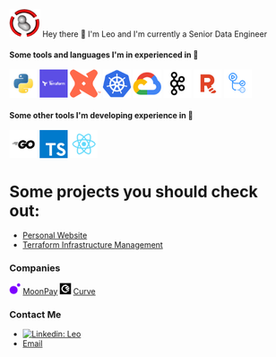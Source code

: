 <code><img height="50" width="55" src="./assets/logo.png"></img></code> Hey there 👋 I'm Leo and I'm currently a Senior Data Engineer

#### Some tools and languages I'm in experienced in 🧠
<code><img height="50" alt="python" src="https://raw.githubusercontent.com/github/explore/2576e6de170c96c90997ab2e0bcafc573e1478ef/topics/python/python.png"></code>
<code><img height="50" alt="terraform" src="https://raw.githubusercontent.com/github/explore/2576e6de170c96c90997ab2e0bcafc573e1478ef/topics/terraform/terraform.png"></code>
<code><img height="50" alt="dbt" src="./assets/dbt.png"></code>
<code><img height="50" alt="kubernetes" src="https://raw.githubusercontent.com/github/explore/2576e6de170c96c90997ab2e0bcafc573e1478ef/topics/kubernetes/kubernetes.png"></code>
<code><img height="50" src="https://raw.githubusercontent.com/github/explore/2576e6de170c96c90997ab2e0bcafc573e1478ef/topics/google-cloud/google-cloud.png"></code>
<code><img height="50" src="./assets/kafka.png"></code>
<code><img height="50" alt="redpanda" src="./assets/redpanda.jpg"></code>
<code><img height="50" alt="GitHub Actions" src="https://raw.githubusercontent.com/github/explore/2576e6de170c96c90997ab2e0bcafc573e1478ef/topics/actions/actions.png"></code>

#### Some other tools I'm developing experience in 🚧
<code><img height="50" alt="Golang" src="https://raw.githubusercontent.com/github/explore/2576e6de170c96c90997ab2e0bcafc573e1478ef/topics/go/go.png"></code>
<code><img height="50" alt="Typescript" src="https://raw.githubusercontent.com/github/explore/2576e6de170c96c90997ab2e0bcafc573e1478ef/topics/typescript/typescript.png"></code>
<code><img height="50" alt="React" src="https://raw.githubusercontent.com/github/explore/2576e6de170c96c90997ab2e0bcafc573e1478ef/topics/react/react.png"></code>


# Some projects you should check out:
- [Personal Website](https://github.com/thesammy2010/thesammy2010.com)
- [Terraform Infrastructure Management](https://github.com/thesammy2010/terraform)

### Companies
<img src="./assets/moonpay.png" width="20"></img> [MoonPay](https://moonpay.com)
<img src="./assets/curve.jpg" width="20"></img> [Curve](https://curve.com)

### Contact Me
- [![Linkedin: Leo](https://img.shields.io/badge/-TheSammy2010-blue?style=flat-square&logo=Linkedin&logoColor=white)](https://www.linkedin.com/in/leo-pn/)
- [Email](mailto:info@thesammy2010.com)
